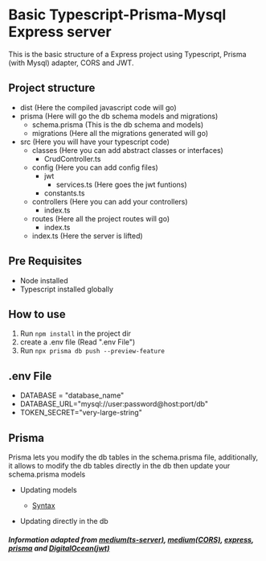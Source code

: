# Basic Typescript-Prisma-Mysql Express server

This is the basic structure of a Express project using Typescript, Prisma (with Mysql) adapter, CORS and JWT.

## Project structure

* dist (Here the compiled javascript code will go)
* prisma (Here will go the db schema models and migrations)
    - schema.prisma (This is the db schema and models)
    - migrations (Here all the migrations generated will go)
* src (Here you will have your typescript code)
    - classes (Here you can add abstract classes or interfaces)
        * CrudController.ts
    - config (Here you can add config files)
        * jwt
            - services.ts (Here goes the jwt funtions)
        * constants.ts
    - controllers (Here you can add your controllers)
        * index.ts
    - routes (Here all the project routes will go)
        * index.ts
    - index.ts (Here the server is lifted)

## Pre Requisites

* Node installed
* Typescript installed globally

## How to use

1. Run `npm install` in the project dir
2. create a .env file (Read ".env File")
3. Run `npx prisma db push --preview-feature`

## .env File

* DATABASE = "database_name"
* DATABASE_URL="mysql://user:password@host:port/db"
* TOKEN_SECRET="very-large-string"

## Prisma

Prisma lets you modify the db tables in the schema.prisma file, additionally, it allows to modify the db tables directly in the db then update your schema.prisma models

* Updating models
    - [Syntax]()

* Updating directly in the db

##### Information adapted from [medium(ts-server)](https://medium.com/better-programming/create-an-express-server-using-typescript-dec8a51e7f8d), [medium(CORS)](https://medium.com/zero-equals-false/using-cors-in-express-cac7e29b005b), [express](http://expressjs.com/), [prisma](https://www.prisma.io/) and [DigitalOcean(jwt)](https://www.digitalocean.com/community/tutorials/nodejs-jwt-expressjs)
